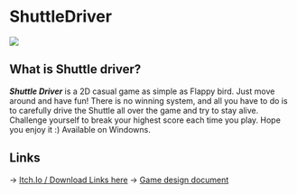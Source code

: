 # ShuttleDriver

<img src="https://img.itch.zone/aW1nLzE2NTg0NTMxLnBuZw==/original/zphsWq.png"/>

## What is Shuttle driver?
***Shuttle Driver*** is a 2D casual game as simple as Flappy bird. Just move around and have fun! There is no winning system, and all you have to do is to carefully drive the Shuttle all over the game and try to stay alive. Challenge yourself to break your highest score each time you play. Hope you enjoy it :)
Available on Windowns.

## Links
→ [Itch.Io / Download Links here](https://arashnamaki.itch.io/shuttle-driver) 
→ [Game design document](https://docs.google.com/document/d/16R_EZdjd3n394XlSoFVUoEYYjkkACxwyC8utshlReJY/edit)


